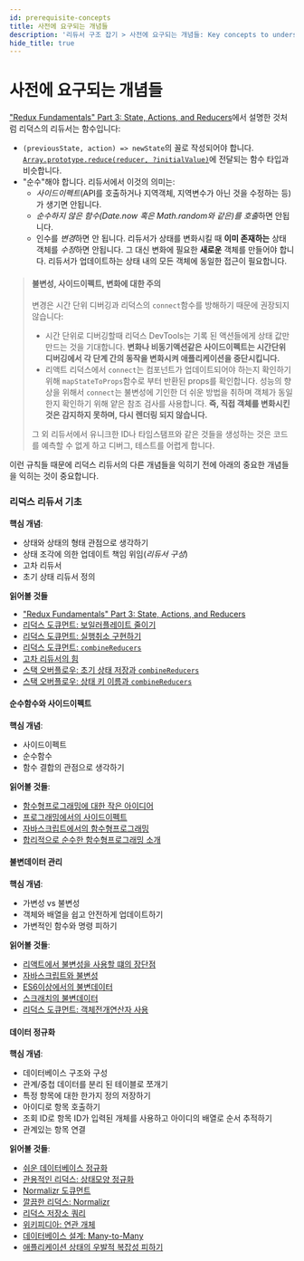 ```yaml
---
id: prerequisite-concepts
title: 사전에 요구되는 개념들
description: '리듀서 구조 잡기 > 사전에 요구되는 개념들: Key concepts to understand when using Redux'
hide_title: true
---
```


# 사전에 요구되는 개념들

["Redux Fundamentals" Part 3: State, Actions, and Reducers](../../tutorials/fundamentals/part-3-state-actions-reducers.md)에서 설명한 것처럼 리덕스의 리듀서는 함수입니다:

- `(previousState, action) => newState`의 꼴로 작성되어야 합니다. [`Array.prototype.reduce(reducer, ?initialValue)`](https://developer.mozilla.org/en-US/docs/Web/JavaScript/Reference/Global_Objects/Array/Reduce)에 전달되는 함수 타입과 비슷합니다.
- "순수"해야 합니다. 리듀서에서 이것의 의미는:
  - _사이드이펙트_(API를 호출하거나 지역객체, 지역변수가 아닌 것을 수정하는 등)가 생기면 안됩니다.
  - *순수하지 않은 함수(Date.now 혹은 Math.random와 같은)를 호출*하면 안됩니다.
  - 인수를 *변경*하면 안 됩니다. 리듀서가 상태를 변화시킬 때 **이미 존재하는** 상태 객체를 *수정*하면 안됩니다. 그 대신 변화에 필요한 **새로운** 객체를 만들어야 합니다. 리듀서가 업데이트하는 상태 내의 모든 객체에 동일한 접근이 필요합니다.

> #### 불변성, 사이드이펙트, 변화에 대한 주의
>
> 변경은 시간 단위 디버깅과 리덕스의 `connect`함수를 방해하기 때문에 권장되지 않습니다:
>
> - 시간 단위로 디버깅할때 리덕스 DevTools는 기록 된 액션들에게 상태 값만 만드는 것을 기대합니다. **변화나 비동기액션같은 사이드이펙트는 시간단위 디버깅에서 각 단계 간의 동작을 변화시켜 애플리케이션을 중단시킵니다.**
> - 리액트 리덕스에서 `connect`는 컴포넌트가 업데이트되어야 하는지 확인하기 위해 `mapStateToProps`함수로 부터 반환된 props를 확인합니다. 성능의 향상을 위해서 `connect`는 불변성에 기인한 더 쉬운 방법을 취하며 객체가 동일한지 확인하기 위해 얕은 참조 검사를 사용합니다. **즉, 직접 객체를 변화시킨 것은 감지하지 못하며, 다시 렌더링 되지 않습니다.**
>
> 그 외 리듀서에서 유니크한 ID나 타임스탬프와 같은 것들을 생성하는 것은 코드를 예측할 수 없게 하고 디버그, 테스트를 어렵게 합니다.

이런 규칙들 때문에 리덕스 리듀서의 다른 개념들을 익히기 전에 아래의 중요한 개념들을 익히는 것이 중요합니다.

### 리덕스 리듀서 기초

**핵심 개념**:

- 상태와 상태의 형태 관점으로 생각하기
- 상태 조각에 의한 업데이트 책임 위임(_리듀서 구성_)
- 고차 리듀서
- 초기 상태 리듀서 정의

**읽어볼 것들**

- ["Redux Fundamentals" Part 3: State, Actions, and Reducers](../../tutorials/fundamentals/part-3-state-actions-reducers.md)
- [리덕스 도큐먼트: 보일러플레이트 줄이기](../ReducingBoilerplate.md)
- [리덕스 도큐먼트: 실행취소 구현하기](../ImplementingUndoHistory.md)
- [리덕스 도큐먼트: `combineReducers`](../../api/combineReducers.md)
- [고차 리듀서의 힘](http://slides.com/omnidan/hor#/)
- [스택 오버플로우: 초기 상태 저장과 `combineReducers`](http://stackoverflow.com/questions/33749759/read-stores-initial-state-in-redux-reducer)
- [스택 오버플로우: 상태 키 이름과 `combineReducers`](http://stackoverflow.com/questions/35667775/state-in-redux-react-app-has-a-property-with-the-name-of-the-reducer)

#### 순수함수와 사이드이펙트

**핵심 개념**:

- 사이드이펙트
- 순수함수
- 함수 결합의 관점으로 생각하기

**읽어볼 것들**:

- [함수형프로그래밍에 대한 작은 아이디어](http://jaysoo.ca/2016/01/13/functional-programming-little-ideas/)
- [프로그래밍에서의 사이드이펙트](http://c2fo.io/c2fo/programming/2016/05/11/understanding-programmatic-side-effects/)
- [자바스크립트에서의 함수형프로그래밍](https://youtu.be/e-5obm1G_FY)
- [합리적으로 순수한 함수형프로그래밍 소개](https://www.sitepoint.com/an-introduction-to-reasonably-pure-functional-programming/)

#### 불변데이터 관리

**핵심 개념**:

- 가변성 vs 불변성
- 객체와 배열을 쉽고 안전하게 업데이트하기
- 가변적인 함수와 명령 피하기

**읽어볼 것들**:

- [리액트에서 불변성을 사용할 떄의 장단점](http://reactkungfu.com/2015/08/pros-and-cons-of-using-immutability-with-react-js/)
- [자바스크립트와 불변성](http://t4d.io/javascript-and-immutability/)
- [ES6이상에서의 불변데이터](http://wecodetheweb.com/2016/02/12/immutable-javascript-using-es6-and-beyond/)
- [스크래치의 불변데이터](https://ryanfunduk.com/articles/immutable-data-from-scratch/)
- [리덕스 도큐먼트: 객체전개연산자 사용](../UsingObjectSpreadOperator.md)

#### 데이터 정규화

**핵심 개념**:

- 데이터베이스 구조와 구성
- 관계/중첩 데이터를 분리 된 테이블로 쪼개기
- 특정 항목에 대한 한가지 정의 저장하기
- 아이디로 항목 호출하기
- 조회 ID로 항목 ID가 입력된 개체를 사용하고 아이디의 배열로 순서 추적하기
- 관계있는 항목 연결

**읽어볼 것들**:

- [쉬운 데이터베이스 정규화](http://www.essentialsql.com/get-ready-to-learn-sql-database-normalization-explained-in-simple-english/)
- [관용적인 리덕스: 상태모양 정규화](https://egghead.io/lessons/javascript-redux-normalizing-the-state-shape)
- [Normalizr 도큐먼트](https://github.com/paularmstrong/normalizr)
- [깔끔한 리덕스: Normalizr](https://tonyhb.gitbooks.io/redux-without-profanity/content/normalizer.html)
- [리덕스 저장소 쿼리](https://medium.com/@adamrackis/querying-a-redux-store-37db8c7f3b0f)
- [위키피디아: 연관 개체](https://en.wikipedia.org/wiki/Associative_entity)
- [데이터베이스 설계: Many-to-Many](http://www.tomjewett.com/dbdesign/dbdesign.php?page=manymany.php)
- [애플리케이션 상태의 우발적 복잡성 피하기](https://medium.com/@talkol/avoiding-accidental-complexity-when-structuring-your-app-state-6e6d22ad5e2a)
